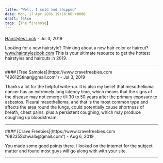 ```yaml
---
title: 'Well, I sold and shipped'
date: Mon, 17 Apr 2006 19:16:00 +0000
draft: false
tags: [The firehose]
---
```



#### 
[Hairstyles Look](https://www.hairstyleslook.com "28536Holst@gmail.com") - <time datetime="2019-07-31 06:53:36">Jul 3, 2019</time>

Looking for a new hairstyle? Thinking about a new hair color or haircut? www.hairstyleslook.com This is your ultimate resource to get the hottest hairstyles and haircuts in 2019.
<hr />
#### 
[Free Samples](https://www.cravefreebies.com "49612Stinar@gmail.com") - <time datetime="2019-07-31 09:49:45">Jul 3, 2019</time>

Thanks a lot for the helpful write-up. It is also my belief that mesothelioma cancer has an extremely long latency time, which means that the signs of the disease may not emerge till 30 to 50 years after the primary exposure to asbestos. Pleural mesothelioma, and that is the most common type and affects the area round the lungs, could potentially cause shortness of breath, chest pains, plus a persistent coughing, which may produce coughing up bloodstream.
<hr />
#### 
[Crave Freebies](https://www.cravefreebies.com "68235Schwalb@gmail.com") - <time datetime="2019-08-03 21:11:52">Aug 6, 2019</time>

You made some good points there. I looked on the internet for the subject matter and found most guys will go along with with your site.
<hr />
